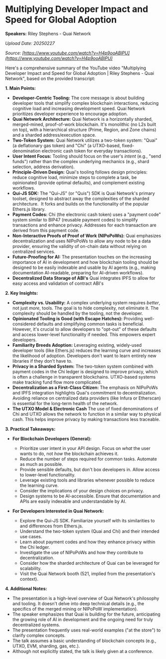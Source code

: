 # Multiplying Developer Impact and Speed for Global Adoption

**Speakers:** Riley Stephens - Quai Network


*Upload Date: 20250227*

*Source: [https://www.youtube.com/watch?v=H4p9ooABlPU](https://www.youtube.com/watch?v=H4p9ooABlPU)*

Here's a comprehensive summary of the YouTube video "Multiplying Developer Impact and Speed for Global Adoption | Riley Stephens - Quai Network", based on the provided transcript:

**1. Main Points:**

*   **Developer-Centric Tooling:** The core message is about building developer tools that simplify complex blockchain interactions, reducing cognitive load and increasing development speed.  Quai Network prioritizes developer experience to encourage adoption.
*   **Quai Network Architecture:** Quai Network is a horizontally sharded, merged-mined, proof-of-work blockchain. It's monolithic (no L2s built on top), with a hierarchical structure (Prime, Region, and Zone chains) and a sharded address/execution space.
*   **Two-Token System:** Quai Network utilizes a two-token system: "Quai" (a deflationary gas token) and "Chi" (a UTXO-based, fixed-denomination electronic cash token for everyday transactions).
*   **User Intent Focus:** Tooling should focus on the user's *intent* (e.g., "send funds") rather than the complex underlying mechanics (e.g., shard selection, address derivation).
*   **Principle-Driven Design:** Quai's tooling follows design principles: reduce cognitive load, minimize steps to complete a task, be opinionated (provide optimal defaults), and complement existing workflows.
*   **Qui-JS SDK:** The "Qui-JS" (or "Quis") SDK is Quai Network's primary toolset, designed to abstract away the complexities of the sharded architecture.  It forks and builds on the functionality of the popular Ethers.js library.
*   **Payment Codes:** Chi (the electronic cash token) uses a "payment code" system similar to BIP47 (reusable payment codes) to simplify transactions and enhance privacy. Addresses for each transaction are derived from this payment code.
*   **Non-Interactive Proofs of Proof of Work (NIPoPoWs):** Quai emphasizes decentralization and uses NIPoPoWs to allow any node to be a data provider, ensuring the validity of on-chain data without relying on centralized services.
*   **Future-Proofing for AI:** The presentation touches on the increasing importance of AI in development and how blockchain tooling should be designed to be easily indexable and usable by AI agents (e.g., making documentation AI-readable, preparing for AI-driven workflows).
*  **Decentralized Data Storage of ABI's** Quai integrates IPFS to allow for easy access and validation of contract ABI's

**2. Key Insights:**

*   **Complexity vs. Usability:**  A complex underlying system requires *better*, not just *more*, tools.  The goal is to hide complexity, not eliminate it.  The complexity should be handled by the tooling, not the developer.
*   **Opinionated Tooling is Good (with Escape Hatches):** Providing well-considered defaults and simplifying common tasks is beneficial.  However, it's crucial to allow developers to "opt-out" of these defaults and access lower-level functionality if needed. This empowers expert developers.
*   **Familiarity Breeds Adoption:** Leveraging existing, widely-used developer tools (like Ethers.js) reduces the learning curve and increases the likelihood of adoption.  Developers don't want to learn entirely new libraries if they don't have to.
*   **Privacy in a Sharded System:** The two-token system combined with payment codes in the Chi ledger is designed to improve privacy, which is often a challenge in transparent blockchains. UTXO-based systems make tracking fund flow more complicated.
*   **Decentralization as a First-Class Citizen:** The emphasis on NIPoPoWs and IPFS integration highlights Quai's commitment to decentralization.  Avoiding reliance on centralized data providers (like Infura or Etherscan) is essential for the long-term health of the network.
*   **The UTXO Model & Electronic Cash** The use of fixed denominations of Chi and UTXO allows the network to function in a similar way to physical cash. This helps improve privacy by making transactions less traceable.

**3. Practical Takeaways:**

*   **For Blockchain Developers (General):**
    *   Prioritize user intent in your API design. Focus on *what* the user wants to do, not *how* the blockchain achieves it.
    *   Reduce the number of steps required for common tasks. Automate as much as possible.
    *   Provide sensible defaults, but don't box developers in.  Allow access to lower-level functionality.
    *   Leverage existing tools and libraries whenever possible to reduce the learning curve.
    *   Consider the implications of your design choices on privacy.
    *	Design systems to be AI-accessible.  Ensure that documentation and APIs are easily indexable and understandable by AI.

*   **For Developers Interested in Quai Network:**
    *   Explore the Qui-JS SDK. Familiarize yourself with its similarities to and differences from Ethers.js.
    *   Understand the two-token system (Quai and Chi) and their intended use cases.
    *   Learn about payment codes and how they enhance privacy within the Chi ledger.
    *   Investigate the use of NIPoPoWs and how they contribute to decentralization.
    *   Consider how the sharded architecture of Quai can be leveraged for scalability.
    *   Visit the Quai Network booth (521, implied from the presentation's context).

**4. Additional Notes:**

*   The presentation is a high-level overview of Quai Network's philosophy and tooling. It doesn't delve into deep technical details (e.g., the specifics of the merged mining or NIPoPoW implementation).
*   The speaker emphasizes that Quai is building for the future, anticipating the growing role of AI in development and the ongoing need for truly decentralized systems.
*   The presentation frequently uses real-world examples ("at the store") to clarify complex concepts.
*   The talk assumes a basic understanding of blockchain concepts (e.g., UTXO, EVM, sharding, gas, etc.).
* Although not explicitly stated, the talk is likely given at a conference.